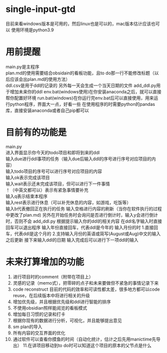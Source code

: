 # single-input-gtd
目前来看windows版本是可用的，然后linux也是可以的，mac版本估计应该也可以
使用环境是python3.9
# 用前提醒
main.py是主程序  
plan.md的使用需要结合obsidain的看板功能，且to do那一行不能修改标题（以后应该会出plan.md的使用方法）  
ddl.csv是用于ddl的记录的 
另外每一天会生成一个当天日期的文件
add_ddl.py用于增加未来你的ddl
env.bat(windows使用)在你安装anaconda之后，就可以直接帮你配置好环境
run.bat(windows)在你运行完env.bat后可以直接使用，用来运行python程序，界面大一点，好看一些
在使用程序的时需要python的pandas库，直接安装anaconda或者自己pip都可以
# 目前有的功能是
main.py  
进入界面显示你今天的todo项目和即将到来的ddl  
输入due进行ddl事项的任务（输入due后输入ddl的序号进行序号对应项目的内容）  
输入todo项目的序号可以进行序号对应项目的内容  
输入ok表示完成该项目  
输入wait表示还未完成该项目，但可以进行下一件事情  
！（中英文都可以）表示有紧急事情要补充  
输入q表示结束本程序  
输入rest表示进行休息（可以补充休息的内容，如游戏，吃饭等）  
输入b代表撤回正在执行的任务
输入空格进行内容的刷新（当你在软件执行的过程中更改了plan.md)
另外在开始任务时会询问是否进行倒计时，输入y会进行倒计时，否则不会
add_ddl.py
根据提示输入你的ddl的相关内容 
在ddl名字输入时直接回车可以退出程序 
输入年份直接回车，代表ddl是今年的 
输入月份的时 
1.直接回车，代表ddl是这个月的 
2.支持输入月份的英语或简写(August或Aug)中文的输入之后更新 
接下来输入ddl的日期 
输入完成后可以进行下一项ddl的输入 
# 未来打算增加的功能
1. 进行项目时的comment（附带在项目上） 
2. 灵感的记录（memo式），把零碎的点子和未来要做但不紧急的事情记录下来 
3. code reconstruct 目前的代码的效率和可读性都太差，很多地方都可以code reuse，在后续版本中将进行相关的升级 
4. 增加优先级，并且根据优先级和ddl进行智能的排序
5. 不使用obsidian照样能阅览的看板模式 
6. 增加每日习惯的记录和打卡 
7. 根据你现有的数据进行分析，可视化，并且能够提出意见 
8. sm plan的导入
9. 所有内容的交互界面的优化
10. 通过软件可以查看你摸鱼的时间（自动化统计，估计之后先用manictime先导出）
11.在讲项目移动到to do时可以知道这个项目的原本的父节点是什么
